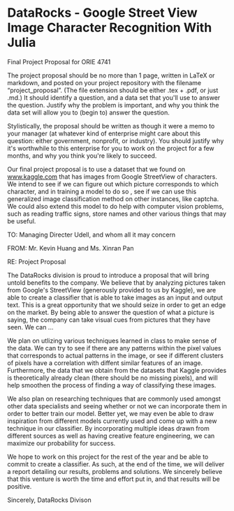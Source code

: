 # DataRocks - Google Street View Image Character Recognition With Julia
Final Project Proposal for ORIE 4741

The project proposal should be no more than 1 page, written in LaTeX or markdown, and posted on your project repository with the filename “project_proposal”. (The file extension should be either .tex + .pdf, or just .md.) It should identify a question, and a data set that you'll use to answer the question. Justify why the problem is important, and why you think the data set will allow you to (begin to) answer the question.

Stylistically, the proposal should be written as though it were a memo to your manager (at whatever kind of enterprise might care about this question: either government, nonprofit, or industry). You should justify why it's worthwhile to this enterprise for you to work on the project for a few months, and why you think you're likely to succeed.

Our final project proposal is to use a dataset that we found on www.kaggle.com that has images from Google StreetView of characters. We intend to see if we can figure out which picture corresponds to which character, and in training a model to do so , see if we can use this generalized image classification method on other instances, like captcha. We could also extend this model to do help with computer vision problems, such as reading traffic signs, store names and other various things that may be useful. 

TO: Managing Directer Udell, and whom all it may concern

FROM: Mr. Kevin Huang and Ms. Xinran Pan

RE: Project Proposal

  The DataRocks division is proud to introduce a proposal that will bring untold benefits to the company. We believe that by analyzing pictures taken from Google's StreetView (generously provided to us by Kaggle), we are able to create a classifier that is able to take images as an input and output text. This is a great opportunity that we should seize in order to get an edge on the market. By being able to answer the question of what a picture is saying, the company can take visual cues from pictures that they have seen. We can ...
  
  We plan on utlizing various techniques learned in class to make sense of the data. We can try to see if there are any patterns within the pixel values that corresponds to actual patterns in the image, or see if different clusters of pixels have a correlation with diffent similar features of an image. Furthermore, the data that we obtain from the datasets that Kaggle provides is theoretically already clean (there should be no missing pixels), and will help smoothen the process of finding a way of classifying these images.
  
  We also plan on researching techniques that are commonly used amongst other data specialists and seeing whether or not we can incorporate them in order to better train our model. Better yet, we may even be able to draw inspiration from different models currently used and come up with a new technique in our classifier. By incorporating multiple ideas drawn from different sources as well as having creative feature engineering, we can maximize our probability for success.
  
  We hope to work on this project for the rest of the year and be able to commit to create a classifier. As such, at the end of the time, we will deliver a report detailing our results, problems and solutions. We sincerely believe that this venture is worth the time and effort put in, and that results will be positive. 
  
  Sincerely,
  DataRocks Divison

